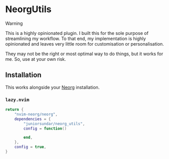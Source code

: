 # NeorgUtils

> [!warning]
> 
> This is a highly opinionated plugin. I built this for the sole purpose of
> streamlining my workflow. To that end, my implementation is highly
> opinionated and leaves very little room for customisation or personalisation.
> 
> They may not be the right or most optimal way to do things, but it works for
> me. So, use at your own risk.

## Installation

This works alongside your [Neorg](https://github.com/nvim-neorg/neorg) installation.

### `lazy.nvim`

```lua
return {
    "nvim-neorg/neorg",
    dependencies = {
        "juniorsundar/neorg_utils",
        config = function()

        end,
    },
    config = true,
}
```
